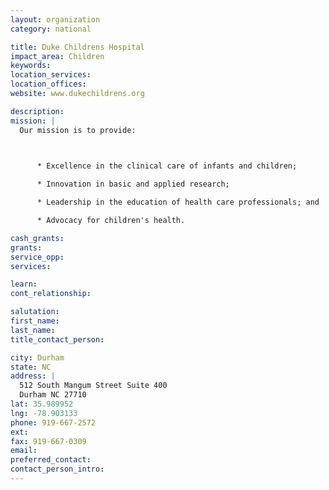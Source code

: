 ```yaml
---
layout: organization
category: national

title: Duke Childrens Hospital
impact_area: Children
keywords: 
location_services: 
location_offices: 
website: www.dukechildrens.org

description: 
mission: |
  Our mission is to provide:

  

      * Excellence in the clinical care of infants and children;

      * Innovation in basic and applied research;

      * Leadership in the education of health care professionals; and

      * Advocacy for children's health.

cash_grants: 
grants: 
service_opp: 
services: 

learn: 
cont_relationship: 

salutation: 
first_name: 
last_name: 
title_contact_person: 

city: Durham
state: NC
address: |
  512 South Mangum Street Suite 400  
  Durham NC 27710
lat: 35.989952
lng: -78.903133
phone: 919-667-2572
ext: 
fax: 919-667-0309
email: 
preferred_contact: 
contact_person_intro: 
---
```

